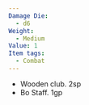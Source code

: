 ```yaml
---
Damage Die:
  - d6
Weight:
  - Medium
Value: 1
Item tags:
  - Combat
---
```

- Wooden club. 2sp
- Bo Staff. 1gp